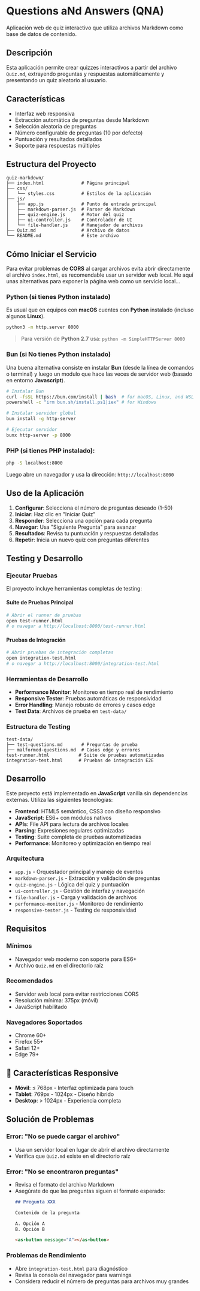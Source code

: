 # Questions aNd Answers (QNA)

Aplicación web de quiz interactivo que utiliza archivos Markdown como base de datos de contenido.

## Descripción

Esta aplicación permite crear quizzes interactivos a partir del archivo `Quiz.md`, extrayendo preguntas y respuestas automáticamente y presentando un quiz aleatorio al usuario.

## Características

- Interfaz web responsiva
- Extracción automática de preguntas desde Markdown
- Selección aleatoria de preguntas
- Número configurable de preguntas (10 por defecto)
- Puntuación y resultados detallados
- Soporte para respuestas múltiples

## Estructura del Proyecto

```
quiz-markdown/
├── index.html              # Página principal
├── css/
│   └── styles.css          # Estilos de la aplicación
├── js/
│   ├── app.js              # Punto de entrada principal
│   ├── markdown-parser.js  # Parser de Markdown
│   ├── quiz-engine.js      # Motor del quiz
│   ├── ui-controller.js    # Controlador de UI
│   └── file-handler.js     # Manejador de archivos
├── Quiz.md                 # Archivo de datos
└── README.md               # Este archivo
```

## Cómo Iniciar el Servicio

Para evitar problemas de **CORS** al cargar archivos evita abrir directamente el archivo `index.html`, es recomendable usar un servidor web local. He aquí unas alternativas para exponer la página web como un servicio local...

### Python (si tienes Python instalado)

Es usual que en equipos con **macOS** cuentes con **Python** instalado (incluso algunos **Linux**).

```bash
python3 -m http.server 8000
```

> Para versión de **Python 2.7** usa: `python -m SimpleHTTPServer 8000`

### Bun (si No tienes Python instalado)

Una buena alternativa consiste en instalar **Bun** (desde la línea de comandos o terminal) y luego un modulo que hace las veces de servidor web (basado en entorno **Javascript**).

```bash
# Instalar Bun
curl -fsSL https://bun.com/install | bash  # for macOS, Linux, and WSL
powershell -c "irm bun.sh/install.ps1|iex" # for Windows

# Instalar servidor global
bun install -g http-server

# Ejecutar servidor
bunx http-server -p 8000
```

### PHP (si tienes PHP instalado):

```bash
php -S localhost:8000
```

Luego abre un navegador y usa la dirección: `http://localhost:8000`

## Uso de la Aplicación

1. **Configurar**: Selecciona el número de preguntas deseado (1-50)
2. **Iniciar**: Haz clic en "Iniciar Quiz"
3. **Responder**: Selecciona una opción para cada pregunta
4. **Navegar**: Usa "Siguiente Pregunta" para avanzar
5. **Resultados**: Revisa tu puntuación y respuestas detalladas
6. **Repetir**: Inicia un nuevo quiz con preguntas diferentes

## Testing y Desarrollo

### Ejecutar Pruebas

El proyecto incluye herramientas completas de testing:

#### Suite de Pruebas Principal
```bash
# Abrir el runner de pruebas
open test-runner.html
# o navegar a http://localhost:8000/test-runner.html
```

#### Pruebas de Integración
```bash
# Abrir pruebas de integración completas
open integration-test.html
# o navegar a http://localhost:8000/integration-test.html
```

### Herramientas de Desarrollo

- **Performance Monitor**: Monitoreo en tiempo real de rendimiento
- **Responsive Tester**: Pruebas automáticas de responsividad
- **Error Handling**: Manejo robusto de errores y casos edge
- **Test Data**: Archivos de prueba en `test-data/`

### Estructura de Testing
```
test-data/
├── test-questions.md       # Preguntas de prueba
├── malformed-questions.md  # Casos edge y errores
test-runner.html           # Suite de pruebas automatizadas
integration-test.html      # Pruebas de integración E2E
```

## Desarrollo

Este proyecto está implementado en **JavaScript** vanilla sin dependencias externas. Utiliza las siguientes tecnologías:

- **Frontend**: HTML5 semántico, CSS3 con diseño responsivo
- **JavaScript**: ES6+ con módulos nativos
- **APIs**: File API para lectura de archivos locales
- **Parsing**: Expresiones regulares optimizadas
- **Testing**: Suite completa de pruebas automatizadas
- **Performance**: Monitoreo y optimización en tiempo real

### Arquitectura

- `app.js` - Orquestador principal y manejo de eventos
- `markdown-parser.js` - Extracción y validación de preguntas
- `quiz-engine.js` - Lógica del quiz y puntuación
- `ui-controller.js` - Gestión de interfaz y navegación
- `file-handler.js` - Carga y validación de archivos
- `performance-monitor.js` - Monitoreo de rendimiento
- `responsive-tester.js` - Testing de responsividad

## Requisitos

### Mínimos
- Navegador web moderno con soporte para ES6+
- Archivo `Quiz.md` en el directorio raíz

### Recomendados
- Servidor web local para evitar restricciones CORS
- Resolución mínima: 375px (móvil)
- JavaScript habilitado

### Navegadores Soportados
- Chrome 60+
- Firefox 55+
- Safari 12+
- Edge 79+

## 📱 Características Responsive

- **Móvil**: ≤ 768px - Interfaz optimizada para touch
- **Tablet**: 769px - 1024px - Diseño híbrido
- **Desktop**: > 1024px - Experiencia completa

## Solución de Problemas

### Error: "No se puede cargar el archivo"
- Usa un servidor local en lugar de abrir el archivo directamente
- Verifica que `Quiz.md` existe en el directorio raíz

### Error: "No se encontraron preguntas"
- Revisa el formato del archivo Markdown
- Asegúrate de que las preguntas siguen el formato esperado:
  ```markdown
  ## Pregunta XXX
  
  Contenido de la pregunta
  
  A. Opción A
  B. Opción B
  
  <as-button message="A"></as-button>
  ```

### Problemas de Rendimiento
- Abre `integration-test.html` para diagnóstico
- Revisa la consola del navegador para warnings
- Considera reducir el número de preguntas para archivos muy grandes
